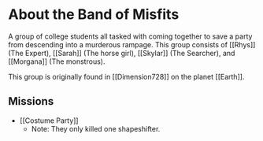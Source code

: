 # About the Band of Misfits
A group of college students all tasked with coming together to save a party from descending into a murderous rampage. This group consists of [[Rhys]] (The Expert), [[Sarah]] (The horse girl), [[Skylar]] (The Searcher), and [[Morgana]] (The monstrous).

This group is originally found in [[Dimension728]] on the planet [[Earth]].

## Missions
- [[Costume Party]]
	- Note: They only killed one shapeshifter.